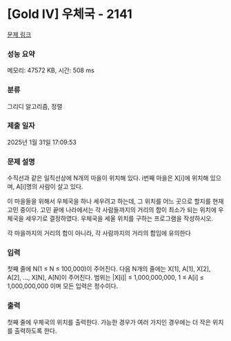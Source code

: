 # [Gold IV] 우체국 - 2141 

[문제 링크](https://www.acmicpc.net/problem/2141) 

### 성능 요약

메모리: 47572 KB, 시간: 508 ms

### 분류

그리디 알고리즘, 정렬

### 제출 일자

2025년 1월 31일 17:09:53

### 문제 설명

<p>수직선과 같은 일직선상에 N개의 마을이 위치해 있다. i번째 마을은 X[i]에 위치해 있으며, A[i]명의 사람이 살고 있다.</p>

<p>이 마을들을 위해서 우체국을 하나 세우려고 하는데, 그 위치를 어느 곳으로 할지를 현재 고민 중이다. 고민 끝에 나라에서는 각 사람들까지의 거리의 합이 최소가 되는 위치에 우체국을 세우기로 결정하였다. 우체국을 세울 위치를 구하는 프로그램을 작성하시오.</p>

<p>각 마을까지의 거리의 합이 아니라, 각 사람까지의 거리의 합임에 유의한다</p>

### 입력 

 <p>첫째 줄에 N(1 ≤ N ≤ 100,000)이 주어진다. 다음 N개의 줄에는 X[1], A[1], X[2], A[2], …, X[N], A[N]이 주어진다. 범위는 |X[i]| ≤ 1,000,000,000, 1 ≤ A[i] ≤ 1,000,000,000 이며 모든 입력은 정수이다.</p>

### 출력 

 <p>첫째 줄에 우체국의 위치를 출력한다. 가능한 경우가 여러 가지인 경우에는 더 작은 위치를 출력하도록 한다.</p>

